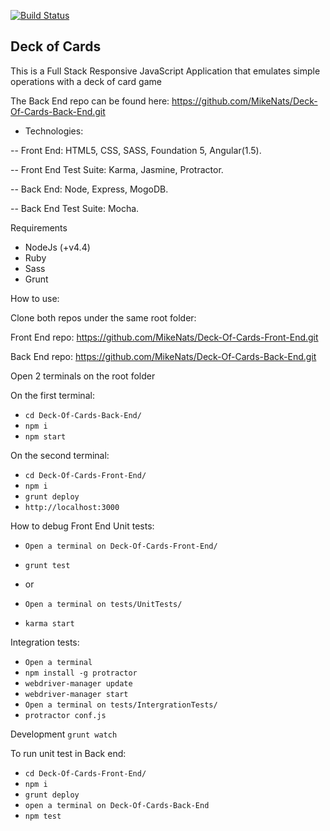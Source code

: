 [![Build Status](https://travis-ci.org/MikeNats/Deck-Of-Cards-Front-End.svg)](https://travis-ci.org/MikeNats/Deck-Of-Cards-Front-End) 
## Deck of Cards

This is a Full Stack Responsive JavaScript Application that emulates simple operations with a deck of card game

The Back End repo can be found here: https://github.com/MikeNats/Deck-Of-Cards-Back-End.git

- Technologies:

-- Front End: HTML5, CSS, SASS, Foundation 5, Angular(1.5).

-- Front End Test Suite: Karma, Jasmine, Protractor.

-- Back End: Node, Express, MogoDB.

-- Back End Test Suite: Mocha.

Requirements

- NodeJs (+v4.4)
- Ruby
- Sass
- Grunt

How to use:

Clone both repos under the same root folder:

Front End repo: https://github.com/MikeNats/Deck-Of-Cards-Front-End.git 

Back End repo: https://github.com/MikeNats/Deck-Of-Cards-Back-End.git 

Open 2 terminals on the root folder

On the first terminal:
- `cd Deck-Of-Cards-Back-End/`
- `npm i`
- `npm start`

On the second terminal:
- `cd Deck-Of-Cards-Front-End/`
- `npm i`
- `grunt deploy`
- `http://localhost:3000`


How to debug Front End
Unit tests:
- `Open a terminal on Deck-Of-Cards-Front-End/`
- `grunt test`

- or

- `Open a terminal on tests/UnitTests/`
- `karma start`

Integration tests:

- `Open a terminal`
- `npm install -g protractor`
- `webdriver-manager update`
- `webdriver-manager start`
- `Open a terminal on tests/IntergrationTests/`
- `protractor conf.js`

Development
`grunt watch`

To run unit test in Back end:
- `cd Deck-Of-Cards-Front-End/`
- `npm i`
- `grunt deploy`
- `open a terminal on Deck-Of-Cards-Back-End`
- `npm test`



